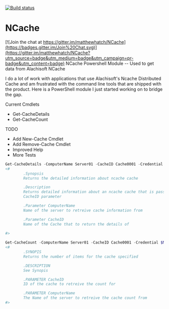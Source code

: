 [![Build status](https://ci.appveyor.com/api/projects/status/b1vgvd1vfj91wbhq?svg=true)](https://ci.appveyor.com/project/matthewhatch/ncache)


# NCache

[![Join the chat at https://gitter.im/matthewhatch/NCache](https://badges.gitter.im/Join%20Chat.svg)](https://gitter.im/matthewhatch/NCache?utm_source=badge&utm_medium=badge&utm_campaign=pr-badge&utm_content=badge)
NCache Powershell Module -- Used to get data from Alachisoft NCache

I do a lot of work with applications that use Alachisoft's Ncache Distributed Cache and am frustrated with the command line tools that are shipped with the product. Here is a PowerShell module I just started working on to bridge the gap.

Current Cmdlets
* Get-CacheDetails
* Get-CacheCount

TODO
* Add New-Cache Cmdlet
* Add Remove-Cache Cmdlet
* Improved Help
* More Tests

```powershell
Get-CacheDetails -ComputerName Server01 -CacheID Cache0001 -Credential $MyCred
<#
        .Synopsis
        Returns the detailed information about ncache cache

        .Description
        Returns detailed information about an ncache cache that is passed to the
        CacheID parameter

        .Parameter ComputerName
        Name of the server to retreive cache information from

        .Parameter CacheID
        Name of the Cache that to return the details of
            
#>

Get-CacheCount -ComputerName Server01 -CacheID Cache0001 -Credential $MyCred
<#
        .SYNOPIS 
        Returns the number of items for the cache specified

        .DESCRIPTION
        See Synopis

        .PARAMETER CacheID
        ID of the cache to retreive the count for

        .PARAMETER ComputerName
        The Name of the server to retreive the cache count from
#>
```



